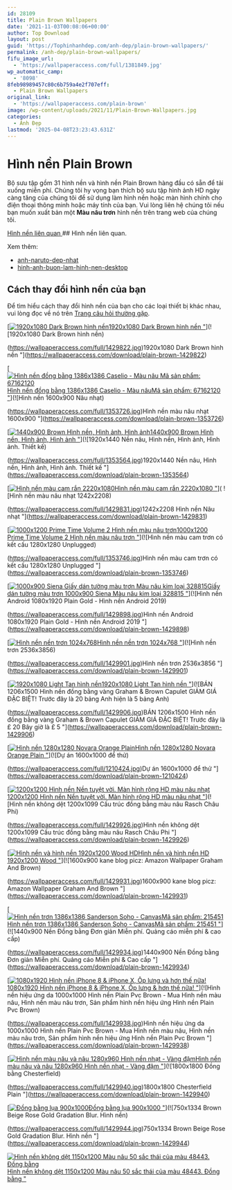 ```yaml
---
id: 28109
title: Plain Brown Wallpapers
date: '2021-11-03T00:08:06+00:00'
author: Top Download
layout: post
guid: 'https://Tophinhanhdep.com/anh-dep/plain-brown-wallpapers/'
permalink: /anh-dep/plain-brown-wallpapers/
fifu_image_url:
  - 'https://wallpaperaccess.com/full/1381849.jpg'
wp_automatic_camp:
  - '8098'
8feb98989457c80c6b759a4e2f707eff:
  - Plain Brown Wallpapers
original_link:
  - 'https://wallpaperaccess.com/plain-brown'
image: /wp-content/uploads/2021/11/Plain-Brown-Wallpapers.jpg
categories:
  - Ảnh Đẹp
lastmod: '2025-04-08T23:23:43.631Z'
---
```

# Hình nền Plain Brown

Bộ sưu tập gồm 31 hình nền và hình nền Plain Brown hàng đầu có sẵn để tải xuống miễn phí. Chúng tôi hy vọng bạn thích bộ sưu tập hình ảnh HD ngày càng tăng của chúng tôi để sử dụng làm hình nền hoặc màn hình chính cho điện thoại thông minh hoặc máy tính của bạn. Vui lòng liên hệ chúng tôi nếu bạn muốn xuất bản một **Màu nâu trơn** hình nền trên trang web của chúng tôi.

[Hình nền liên quan ](#related) ## Hình nền liên quan.

   
 Xem thêm:

   
- [anh-naruto-dep-nhat](https://tophinhanhdep.com/anh-naruto/anh-naruto-dep-nhat/)
- [hinh-anh-buon-lam-hinh-nen-desktop](https://tophinhanhdep.com/hinh-anh-buon/hinh-anh-buon-lam-hinh-nen-desktop/)

## Cách thay đổi hình nền của bạn

Để tìm hiểu cách thay đổi hình nền của bạn cho các loại thiết bị khác nhau, vui lòng đọc về nó trên [Trang câu hỏi thường gặp](https://tophinhanhdep.com/faq/).

  
[[![1920x1080 Dark Brown hình nền](https://wallpaperaccess.com/full/1381849.jpg)1920x1080 Dark Brown hình nền "](https://wallpaperaccess.com/download/plain-brown-1381849)](![1920x1080 Dark Brown hình nền)

(https://wallpaperaccess.com/full/1429822.jpg)1920x1080 Dark Brown hình nền "](https://wallpaperaccess.com/download/plain-brown-1429822)

[[![Hình nền đồng bằng 1386x1386 Caselio - Màu nâu Mã sản phẩm: 67162120](https://wallpaperaccess.com/full/1429825.jpg)Hình nền đồng bằng 1386x1386 Caselio - Màu nâuMã sản phẩm: 67162120 "](https://wallpaperaccess.com/download/plain-brown-1429825)](![Hình nền 1600x900 Nâu nhạt)

(https://wallpaperaccess.com/full/1353726.jpg)Hình nền màu nâu nhạt 1600x900 "](https://wallpaperaccess.com/download/plain-brown-1353726)

[[![1440x900 Brown Hình nền, Hình ảnh, Hình ảnh](https://wallpaperaccess.com/full/1429827.jpg)1440x900 Brown Hình nền, Hình ảnh, Hình ảnh "](https://wallpaperaccess.com/download/plain-brown-1429827)](![1920x1440 Nền nâu, Hình nền, Hình ảnh, Hình ảnh.  Thiết kế)

(https://wallpaperaccess.com/full/1353564.jpg)1920x1440 Nền nâu, Hình nền, Hình ảnh, Hình ảnh. Thiết kế "](https://wallpaperaccess.com/download/plain-brown-1353564)

[[![Hình nền màu cam rắn 2220x1080](https://wallpaperaccess.com/full/1429829.jpg)Hình nền màu cam rắn 2220x1080 "](https://wallpaperaccess.com/download/plain-brown-1429829)]( ![Hình nền màu nâu nhạt 1242x2208)

(https://wallpaperaccess.com/full/1429831.jpg)1242x2208 Hình nền Nâu nhạt "](https://wallpaperaccess.com/download/plain-brown-1429831)

[[![1000x1200 Prime Time Volume 2 Hình nền màu nâu trơn](https://wallpaperaccess.com/full/1429834.jpg)1000x1200 Prime Time Volume 2 Hình nền màu nâu trơn "](https://wallpaperaccess.com/download/plain-brown-1429834)](![Hình nền màu cam trơn có kết cấu 1280x1280 Unplugged)

(https://wallpaperaccess.com/full/1353746.jpg)Hình nền màu cam trơn có kết cấu 1280x1280 Unplugged "](https://wallpaperaccess.com/download/plain-brown-1353746)

[[![1000x900 Siena Giấy dán tường màu trơn Màu nâu kim loại 328815](https://wallpaperaccess.com/full/1429893.jpg)Giấy dán tường màu trơn 1000x900 Siena Màu nâu kim loại 328815 "](https://wallpaperaccess.com/download/plain-brown-1429893)](![Hình nền Android 1080x1920 Plain Gold - Hình nền Android 2019)

(https://wallpaperaccess.com/full/1429898.jpg)Hình nền Android 1080x1920 Plain Gold - Hình nền Android 2019 "](https://wallpaperaccess.com/download/plain-brown-1429898)

[[![Hình nền nền trơn 1024x768](https://wallpaperaccess.com/full/1429899.jpg)Hình nền nền trơn 1024x768 "](https://wallpaperaccess.com/download/plain-brown-1429899)](![Hình nền trơn 2536x3856)

(https://wallpaperaccess.com/full/1429901.jpg)Hình nền trơn 2536x3856 "](https://wallpaperaccess.com/download/plain-brown-1429901)

[[![1920x1080 Light Tan hình nền](https://wallpaperaccess.com/full/1429903.jpg)1920x1080 Light Tan hình nền "](https://wallpaperaccess.com/download/plain-brown-1429903)](![BÁN 1206x1500 Hình nền đồng bằng vàng Graham & Brown Capulet GIẢM GIÁ ĐẶC BIỆT!  Trước đây là 20 bảng Anh hiện là 5 bảng Anh)

(https://wallpaperaccess.com/full/1429906.jpg)BÁN 1206x1500 Hình nền đồng bằng vàng Graham &amp; Brown Capulet GIẢM GIÁ ĐẶC BIỆT! Trước đây là £ 20 Bây giờ là £ 5 "](https://wallpaperaccess.com/download/plain-brown-1429906)

[[![Hình nền 1280x1280 Novara Orange Plain](https://wallpaperaccess.com/full/1429909.jpg)Hình nền 1280x1280 Novara Orange Plain "](https://wallpaperaccess.com/download/plain-brown-1429909)](![Dự án 1600x1000 để thử)

(https://wallpaperaccess.com/full/1210424.jpg)Dự án 1600x1000 để thử "](https://wallpaperaccess.com/download/plain-brown-1210424)

[[![1200x1200 Hình nền Nền tuyệt vời.  Màn hình rộng HD màu nâu nhạt](https://wallpaperaccess.com/full/1429923.jpg)1200x1200 Hình nền Nền tuyệt vời. Màn hình rộng HD màu nâu nhạt "](https://wallpaperaccess.com/download/plain-brown-1429923)](![Hình nền không dệt 1200x1099 Cấu trúc đồng bằng màu nâu Rasch Châu Phi)

(https://wallpaperaccess.com/full/1429926.jpg)Hình nền không dệt 1200x1099 Cấu trúc đồng bằng màu nâu Rasch Châu Phi "](https://wallpaperaccess.com/download/plain-brown-1429926)

[[![Hình nền và hình nền 1920x1200 Wood HD](https://wallpaperaccess.com/full/1429928.jpg)Hình nền và hình nền HD 1920x1200 Wood "](https://wallpaperaccess.com/download/plain-brown-1429928)](![1600x900 kane blog picz: Amazon Wallpaper Graham And Brown)

(https://wallpaperaccess.com/full/1429931.jpg)1600x900 kane blog picz: Amazon Wallpaper Graham And Brown "](https://wallpaperaccess.com/download/plain-brown-1429931)

[[![Hình nền trơn 1386x1386 Sanderson Soho - CanvasMã sản phẩm: 215451](https://wallpaperaccess.com/full/1429933.jpg)Hình nền trơn 1386x1386 Sanderson Soho - CanvasMã sản phẩm: 215451 "](https://wallpaperaccess.com/download/plain-brown-1429933)](![1440x900 Nền Đồng bằng Đơn giản Miễn phí.  Quảng cáo miễn phí & cao cấp)

(https://wallpaperaccess.com/full/1429934.jpg)1440x900 Nền Đồng bằng Đơn giản Miễn phí. Quảng cáo Miễn phí &amp; Cao cấp "](https://wallpaperaccess.com/download/plain-brown-1429934)

[[![1080x1920 Hình nền iPhone 8 & iPhone X, Ốp lưng và hơn thế nữa!](https://wallpaperaccess.com/full/853785.jpg)1080x1920 Hình nền iPhone 8 &amp; iPhone X, Ốp lưng &amp; hơn thế nữa! "](https://wallpaperaccess.com/download/plain-brown-853785)](![Hình nền hiệu ứng da 1000x1000 Hình nền Plain Pvc Brown - Mua Hình nền màu nâu, Hình nền màu nâu trơn, Sản phẩm hình nền hiệu ứng Hình nền Plain Pvc Brown)

(https://wallpaperaccess.com/full/1429938.jpg)Hình nền hiệu ứng da 1000x1000 Hình nền Plain Pvc Brown - Mua Hình nền màu nâu, Hình nền màu nâu trơn, Sản phẩm hình nền hiệu ứng Hình nền Plain Pvc Brown "](https://wallpaperaccess.com/download/plain-brown-1429938)

[[![Hình nền màu nâu và nâu 1280x960 Hình nền nhạt - Vàng đậm](https://wallpaperaccess.com/full/1429939.jpg)Hình nền màu nâu và nâu 1280x960 Hình nền nhạt - Vàng đậm "](https://wallpaperaccess.com/download/plain-brown-1429939)](![1800x1800 Đồng bằng Chesterfield)

(https://wallpaperaccess.com/full/1429940.jpg)1800x1800 Chesterfield Plain "](https://wallpaperaccess.com/download/plain-brown-1429940)

[[![Đồng bằng lụa 900x1000](https://wallpaperaccess.com/full/1429941.jpg)Đồng bằng lụa 900x1000 "](https://wallpaperaccess.com/download/plain-brown-1429941)](![750x1334 Brown Beige Rose Gold Gradation Blur.  Hình nền)

(https://wallpaperaccess.com/full/1429944.jpg)750x1334 Brown Beige Rose Gold Gradation Blur. Hình nền "](https://wallpaperaccess.com/download/plain-brown-1429944)

[![Hình nền không dệt 1150x1200 Màu nâu 50 sắc thái của màu 48443. Đồng bằng](https://wallpaperaccess.com/full/1353582.jpg)Hình nền không dệt 1150x1200 Màu nâu 50 sắc thái của màu 48443. Đồng bằng "](https://wallpaperaccess.com/download/plain-brown-1353582)
